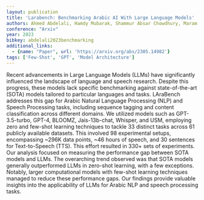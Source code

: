 ```yaml
---
layout: publication
title: 'Larabench: Benchmarking Arabic AI With Large Language Models'
authors: Ahmed Abdelali, Hamdy Mubarak, Shammur Absar Chowdhury, Maram Hasanain, Basel Mousi, Sabri Boughorbel, Yassine El Kheir, Daniel Izham, Fahim Dalvi, Majd Hawasly, Nizi Nazar, Yousseif Elshahawy, Ahmed Ali, Nadir Durrani, Natasa Milic-frayling, Firoj Alam
conference: "Arxiv"
year: 2023
bibkey: abdelali2023benchmarking
additional_links:
  - {name: "Paper", url: 'https://arxiv.org/abs/2305.14982'}
tags: ['Few-Shot', 'GPT', 'Model Architecture']
---
```

Recent advancements in Large Language Models (LLMs) have significantly
influenced the landscape of language and speech research. Despite this
progress, these models lack specific benchmarking against state-of-the-art
(SOTA) models tailored to particular languages and tasks. LAraBench addresses
this gap for Arabic Natural Language Processing (NLP) and Speech Processing
tasks, including sequence tagging and content classification across different
domains. We utilized models such as GPT-3.5-turbo, GPT-4, BLOOMZ,
Jais-13b-chat, Whisper, and USM, employing zero and few-shot learning
techniques to tackle 33 distinct tasks across 61 publicly available datasets.
This involved 98 experimental setups, encompassing ~296K data points, ~46 hours
of speech, and 30 sentences for Text-to-Speech (TTS). This effort resulted in
330+ sets of experiments. Our analysis focused on measuring the performance gap
between SOTA models and LLMs. The overarching trend observed was that SOTA
models generally outperformed LLMs in zero-shot learning, with a few
exceptions. Notably, larger computational models with few-shot learning
techniques managed to reduce these performance gaps. Our findings provide
valuable insights into the applicability of LLMs for Arabic NLP and speech
processing tasks.
